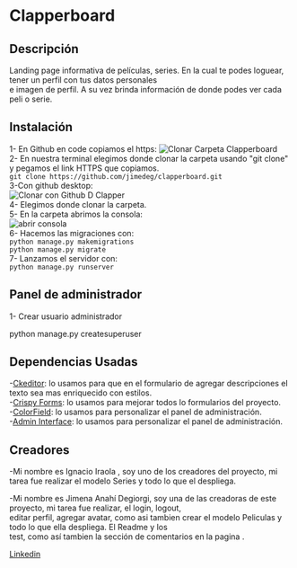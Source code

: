 # Clapperboard 

## Descripción
Landing page informativa de películas, series. En la cual te podes loguear, tener un perfil con tus datos personales  
e imagen de perfil. A su vez brinda información de donde podes ver cada peli o serie.  

## Instalación
1- En Github en code copiamos el https:
![Clonar Carpeta Clapperboard](https://user-images.githubusercontent.com/105326853/180692615-dd4fea83-9403-4625-8302-abb4850d5335.jpg)  
2- En nuestra terminal elegimos donde clonar la carpeta usando "git clone" y pegamos el link HTTPS que copiamos.  
  `git clone https://github.com/jimedeg/clapperboard.git`  
3-Con github desktop:  
![Clonar con Github D Clapper](https://user-images.githubusercontent.com/105326853/180693044-24850151-1335-413e-bb2a-9c48323ef9a9.jpg)  
4- Elegimos donde clonar la carpeta.  
5- En la carpeta abrimos la consola:  
![abrir consola](https://user-images.githubusercontent.com/105326853/180693418-4b4ae206-9f47-445a-83c3-2a94a5a1c9c8.jpg)  
6- Hacemos las migraciones con:  
  `python manage.py makemigrations`  
  `python manage.py migrate`  
7- Lanzamos el servidor con:  
  `python manage.py runserver`  

## Panel de administrador  
1- Crear usuario administrador  

python manage.py createsuperuser  

## Dependencias Usadas  
-[Ckeditor](https://django-ckeditor.readthedocs.io/en/latest/#installation): lo usamos para que en el formulario de agregar descripciones el texto sea mas enriquecido con estilos.  
-[Crispy Forms](https://django-crispy-forms.readthedocs.io/en/latest/install.html): lo usamos para mejorar todos lo formularios del proyecto.  
-[ColorField](https://pypi.org/project/django-colorfield/): lo usamos para personalizar el panel de administración.  
-[Admin Interface](https://pypi.org/project/django-admin-interface/): lo usamos para personalizar el panel de administración.

## Creadores  
-Mi nombre es Ignacio Iraola , soy uno de los creadores del proyecto, mi tarea fue realizar el modelo Series y todo lo que el despliega.  


-Mi nombre es Jimena Anahí Degiorgi, soy una de las creadoras de este proyecto, mi tarea fue realizar, el login, logout,  
editar perfil, agregar avatar, como asi tambien crear el modelo Peliculas y todo lo que ella despliega. El Readme y los   
test, como así tambien la sección de comentarios en la pagina .

 [Linkedin](https://www.linkedin.com/in/jimena-anahí-degiorgi/ "Linkedin" )
